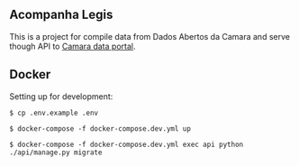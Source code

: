 ## Acompanha Legis

This is a project for compile data from Dados Abertos da Camara and serve though API to [Camara data portal](https://github.com/AcompanhaLegis/camara-data-portal).


## Docker

Setting up for development:

```
$ cp .env.example .env

$ docker-compose -f docker-compose.dev.yml up

$ docker-compose -f docker-compose.dev.yml exec api python ./api/manage.py migrate
```
